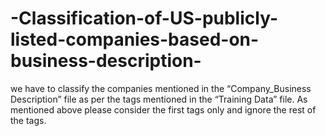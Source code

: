 # -Classification-of-US-publicly-listed-companies-based-on-business-description-

we have to classify the companies mentioned in the “Company_Business Description” file
as per the tags mentioned in the “Training Data” file. As mentioned above please consider the
first tags only and ignore the rest of the tags.
